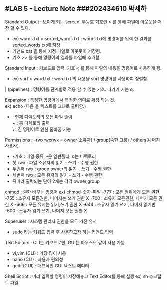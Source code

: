 #LAB 5 - Lecture Note
###202434610 박세하
---

Standard Output : 보이게 되는 screen. 부등호 기호인 > 를 통해 파일에 아웃풋을 저장 할 수 있다. 
  - ex) words.txt > sorted_words.txt : words.txt에 명령어를 입력 한 결과를 sorted_words.txt에 저장
  - 커맨드 cat 을 통해 지정 파일로 아웃풋이 저장됨.
  - 기호 >> 를 통해 명령어의 결과를 파일에 추가함.

Standard Input : 키보드로 입력. 기호 < 를 통해 파일의 내용을 명령어로 사용하게 됨.
  - ex) sort < word.txt : word.txt 의 내용을 sort 명령어를 사용하여 정렬함.

| (pipelines) : 명령어를 단계별로 적용 할 수 있는 기호. 나가기 키는 q.   

Expansion : 특정한 명령어에서 특정한 의미로 확장 되는 것.   
ex) echo (다음 올 텍스트를 그대로 출력함.)     
* : 현재 디렉토리의 모든 파일 출력   
~ : 홈 디렉토리 출력   
\ : 긴 명령어로 인한 줄바꿈 기능

Permissions : -rwxrwxrwx = owner(소유자) / group(속한 그룹) / others(나머지 사용자)   
  - -기호 : 파일 종류, -은 일반폴더, d는 디렉토리
  - 첫 rwx : 파일 소유자의 읽기 - 쓰기 - 수행 권한
  - 두번째 rwx : group owner의 읽기 - 쓰기 - 수행 권한
  - 세번째 rwx : 모든 유저의 읽기 - 쓰기 - 수행 권한
  - 뒤따라 출력되는 단어 2개는 각각 owner,group

chmod : 권한 바꾸는 명령어 ex) chmod-숫자-파일 
  -777 : 모든 범위에게 모든 권한
  -755 : 소유자 모든권한, 나머지는 쓰기 권한 X
  -700 : 소유자 모든권한, 나머지 모든 권한 X
  -666 : 모든 유저는 읽기,쓰기 권한 X
  -644 : 소유자 읽기 쓰기, 나머지 읽기만
  -600 : 소유자 읽기 쓰기, 나머지 모든 권한 X
  
Superuser : 시스템 관리자 권한을 모두 가진 유저
  - sudo 라는 키워드 입력 후 사용하고자 하는 커맨드 입력

Text Editors : CLI는 키보드로만, GUI는 마우스도 같이 사용 가능
  - vi,vim (CLI) : 가장 많이 사용
  - nano (CLI) : 사용자 편의성
  - gedit(GUI) : 대표적인 GUI 텍스트 에디터

Shell Script : 미리 입력할 명령어 저장해놓고 Text Editor를 통해 실행 ex) sh 스크립트 파일   
